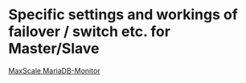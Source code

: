 # Specific settings and workings of failover / switch etc. for Master/Slave 


[MaxScale MariaDB-Monitor](https://mariadb.com/kb/en/mariadb-maxscale-25-mariadb-monitor/)
